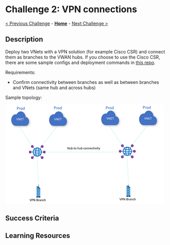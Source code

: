 # Challenge 2: VPN connections

[< Previous Challenge](./01-any_to_any.md) - **[Home](../README.md)** - [Next Challenge >](./03-isolated_vnet.md)

## Description

Deploy two VNets with a VPN solution (for example Cisco CSR) and connect them as branches to the VWAN hubs. If you choose to use the Cisco CSR, there are some sample configs and deployment commands in [this repo](./csr).

Requirements:

* Confirm connectivity between branches as well as between branches and VNets (same hub and across hubs)

Sample topology:

![topology](../Images/vwan02.png)

## Success Criteria

## Learning Resources